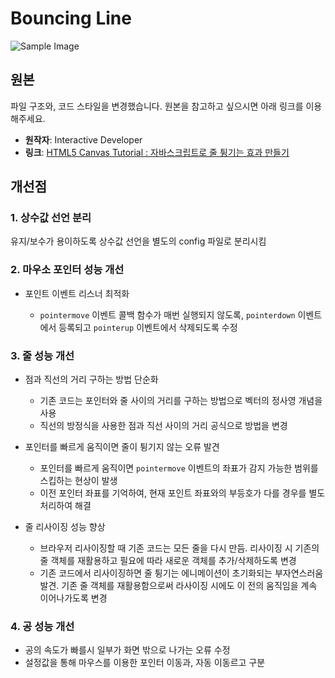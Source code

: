 # Bouncing Line

![Sample Image](./src/images/sample.gif)

## 원본

파일 구조와, 코드 스타일을 변경했습니다. 원본을 참고하고 싶으시면 아래 링크를 이용해주세요.

- **원작자**: Interactive Developer
- **링크**: [HTML5 Canvas Tutorial : 자바스크립트로 줄 튕기는 효과 만들기](https://www.youtube.com/watch?v=dXhAQbE8iBg&list=PLGf_tBShGSDNGHhFBT4pKFRMpiBrZJXCm&index=3)

## 개선점

### 1. 상수값 선언 분리

유지/보수가 용이하도록 상수값 선언을 별도의 config 파일로 분리시킴

### 2. 마우소 포인터 성능 개선

- 포인트 이벤트 리스너 최적화

  - `pointermove` 이벤트 콜백 함수가 매번 실행되지 않도록, `pointerdown` 이벤트에서 등록되고 `pointerup` 이벤트에서 삭제되도록 수정

### 3. 줄 성능 개선

- 점과 직선의 거리 구하는 방법 단순화

  - 기존 코드는 포인터와 줄 사이의 거리를 구하는 방법으로 벡터의 정사영 개념을 사용
  - 직선의 방정식을 사용한 점과 직선 사이의 거리 공식으로 방법을 변경

- 포인터를 빠르게 움직이면 줄이 튕기지 않는 오류 발견

  - 포인터를 빠르게 움직이면 `pointermove` 이벤트의 좌표가 감지 가능한 범위를 스킵하는 현상이 발생
  - 이전 포인터 좌표를 기억하여, 현재 포인트 좌표와의 부등호가 다를 경우를 별도 처리하여 해결

- 줄 리사이징 성능 향상

  - 브라우저 리사이징할 때 기존 코드는 모든 줄을 다시 만듬. 리사이징 시 기존의 줄 객체를 재활용하고 필요에 따라 새로운 객체를 추가/삭제하도록 변경
  - 기존 코드에서 리사이징하면 줄 튕기는 에니메이션이 초기화되는 부자연스러움 발견. 기존 줄 객체를 재활용함으로써 라사이징 시에도 이 전의 움직임을 계속 이어나가도록 변경

### 4. 공 성능 개선

- 공의 속도가 빠를시 일부가 화면 밖으로 나가는 오류 수정
- 설정값을 통해 마우스를 이용한 포인터 이동과, 자동 이동르고 구분
